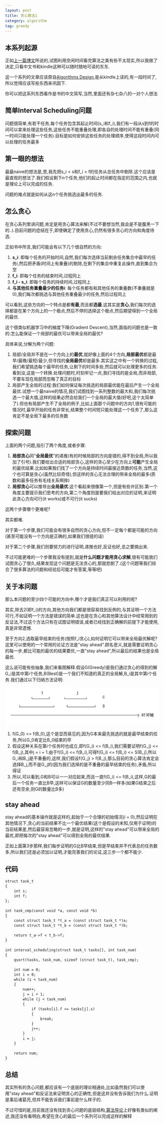 ```yaml
---
layout: post
title: 贪心算法1
category: algorithm
tag: greedy
---
```


## 本系列起源

正如[上一篇博文][chinese book]所说的,试图利用空闲时间看完算法之美有些不太现实,所以我做了决定,只看中文书和kindle这种可以随时随地可读的东东.

这一个系列的文章应该原自[Algorithms Design][algorithms design],是从kindle上读的,有一段时间了,所以觉得应该写些东西来巩固下.

你可以把这系列东西看作是书的中文简写,当然,里面还有杂七杂八的一对个人想法

## 简单Interval Scheduling问题

问题很简单,有若干任务,每个任务包含其起止时间(s_i和f_i),我们有一段从s到f的时间可以拿来处理这些任务,这些任务不能重叠处理,即各自的处理时间不能有重叠(同一时间只能处理一个任务).目标是如何安排这些任务的处理顺序,使得这段时间内可以处理的任务最多

## 第一眼的想法

最最naive的想法是,恩,我先把s_i < s和f_i > f的任务从总任务中剔除.这个应该是最直观的想法了.我们假设剩下n个任务,他们的起止时间都在指定的范围之内,也就是理论上可以完成的任务.

问题的难点就是如何从这n个任务挑选出最多的任务.

## 怎么贪心

在贪心系列里讲问题,肯定是用贪心算法来解(不过不要想当然,我会是不是腹黑一下的..).目前问题的症结在于,即使确定了使用贪心,仍然有很多贪心的方向和角度待选.

正如书中所言,我们可能会有以下几个很自然的方向:

1. **s_i**: 即每个任务的开始时间,自然,我们每次选择当前剩余任务集合中最早的任务i,然后把矛盾(时间上有重叠)的剔除,在剩下的集合中重复此操作,直到集合为空 
2. **f_i**: 即每个任务的结束时间,过程同上
3. **f_i - s_i**: 即每个任务的持续时间,过程同上
4. **与其他任务重叠最少的任务i**: 每个任务都有和其他任务的重叠数(不重叠就是0),我们每次都挑选与其他任务重叠最少的任务,然后过程同上

可以看到,这些方向的一个特点是都**有最**,而且都**选最**.这其实是**贪心**,我们每次的选择都是在某个方向上的一个极点,然后不停的选择这个极点,然后期望得到一个全局的最优.

这个很类似机器学习中的梯度下降(Gradient Descent),当然,面临的问题也是一致的:怎么能保证一个局部的最优可以带来全局的最优?

具体来说,分解为两个问题:

1. 局部/全局并不是在一个方向上的**最优**,就好像上面的4个方向,**局部最优**都是最早/最晚/最短/最少,但寻找的**全局最优**却是最多.其实这之中有一个转换的过程,我们希望挑选每个最早的任务,让剩下的时间多些,然后就可以处理更多的任务.看到没,这是一个转换.处理问题时,时刻牢记一点,我们寻找的是全局,而非局部,不要车现在局部而忽略了真正的目标
2. 局部产生全局的过程:我们如何保证每次挑选的局部最优能在最后产生一个全局最优.试想一个最naive的情况,我们试图找到一系列整数的最大和,我们每次挑选一个最大值,这样的结果必然会给我们一个全局的最大值(好吧,这个太简单了).但也有局部产生不了全局的例子,比如上面那个问题中的方向1,很有可能的情况时,最早开始的任务非常长,结果整个时间短只能处理这一个任务了,那么这肯定不是全局下最多的任务数

## 探索问题

上面的两个问题,指引了两个角度,或者步骤:

1. **局部贪心**同"**全局最优**"的递推(有的时候局部的方向是错的,得不到全局,所以我加了引号).我们要给出合适的局部贪心,这样的贪心至少在方向上**可能**产生全局的最优结果.比如如果我们找了一个方向是持续时间最接近质数的任务,当然,这个也可算是贪心(虽然比较奇怪),但这样的贪心无法合理的带来全局的最多(质数和最多任务有毛线关系啊摔)
2. **局部贪心**可以推导出**全局最优**.这个看起来很像第一个,但是有些许区别.第一个角度主要提示我们思考的方向,第二个角度则是要我们给出对应的证明,来证明此贪心方向可行(it works)或不可行(it sucks)

这两个步骤哪个更难呢?

其实都难.

对于第一个步骤,我们可能会有很多自然的贪心方向,但不一定每个都是可能的方向(甚至可能没有一个方向是正确的,如果我们很搓的话)

对于第二个步骤,我们则要努力的进行证明,递推也好,反证也好,总之要搞出来.

不过可能更难的一个步骤我没有提到,就是**什么问题才能用贪心求解**,很有可能我们试图贪心了很久,结果发现这个问题是无法贪心的,那就悲剧了.(这个问题等我们综合了很多算法的问题和经验后可能才有答案,等等吧)

## 关于本问题

那么本问题的至少四个可能的方向中,哪个才是我们真正可以利用的呢?

其实,除去2(即f_i)的方向,其他方向我们都是很容易找到反例的,与其证明一个方法可行,不如证明一个方法是错误的简单.这也是在贪心和其他算法设计中经常用到的反证法,不过这个方法只有在试图证明错误,或者已经找到正确解的前提下才能使用,真是非常遗憾.

至于方向2,选取最早结束的任务(按照f_i贪心),如何证明它可以带来全局最优解呢?这里可以使用的一个常用的论证方法是"stay ahead".顾名思义,就是需要证明贪心的每一步,都比可能的最优的结果要优,一直"stay ahead",所以最后的结果也是全局最优.

这么说可能有些抽象,我们来看图解释.假设G(Greedy)是我们通过贪心的得到的解G_i是其中第i个任务,B(Best)是一个我们不知道的真正的全局解,B_i是其中第i个任务.我们通过以下归纳方法证明:

![stay ahead示意图][stay ahead]

1. f(G_0) <= f(B_0),这个是显而易见的,因为G本来最先挑选的就是最早结束的任务,所以G_0肯定比B_0结束的早
2. 假设这种关系在第i个任务时也成立,即f(G_i) <= f(B_i),我们需要证明f(G_j) <= f(B_j),其中j = i + 1.由于f(G_i) <= f(B_i),可得f(G_i) <= f(B_i) <= S(B_j),所以G_i和B_j是不重叠的,这样,我们假设f(G_j) > f(B_j),那么目前的贪心算法肯定会选择B_j,而不是G_j的(因为我们选择的是不重叠的最早结束的任务),矛盾,所以得证
3. 所以,可以看到,G和B可以一一对应起来,而且一直f(G_i) <= f(B_i),这样,G的最后一个任务一直比B早,这样可以保证G的数量至少同B一样多(如果G结束之后还有空余,则G的数量比B多)

## stay ahead

stay ahead的基本操作就是这样的,起始于一个合理的初始情况(i = 0),然后证明在其他情况下,贪心的当前结果不比一个最优结果(这个是假设的未知,仅用于证明)的当前结果差,然后最容易忽略的一步,就是证明,这样的"stay ahead"可以带来全局的最优,即把每次的"stay ahead"可以得到全局的最优结果.

正如上面第3步那样,我们每步证明的G比B早结束,但是早结束并不代表总的任务数多,所以我们还是必须加以证明,才能完善我们的论证,这三步一个都不能少.

## 代码

    struct task_t
    {
        int s;
        int f;
    };

    int task_cmp(const void *a, const void *b)
    {
        const struct task_t *t_a = (const struct task_t *)a;
        const struct task_t *t_b = (const struct task_t *)b;

        return t_a->f < t_b->f;
    }

    int interval_scheduling(struct task_t tasks[], int task_num)
    {
        qsort(tasks, task_num, sizeof (struct task_t), task_cmp);

        int num = 0;
        int i = 0;
        while (i < task_num)
        {
            num++;
            j = i + 1;
            while (j < task_num)
            {
                if (tasks[i].f <= tasks[j].s)
                {
                    break;
                }
                j++;
            }
            i = j;
        }

        return num;
    }

## 总结

其实所有的贪心问题,都应该有一个底层的理论相通处,比如虽然我们可以使用"stay ahead"和反证法来证明贪心的正确性,但是这并没有告诉我们为什么.证明是事后诸葛亮,但并不能告诉我们事前是什么样子的.

不过可惜的是,目前我还没有找到贪心问题的底层结构,[算法导论][CLRS]上好像有类似的阐述,我还没有看明白,希望在贪心的最后一个系列可以完成这样的解释

[chinese book]: /chinese_books_and_kindle_only
[algorithms design]: http://book.douban.com/subject/1475870
[stay ahead]: /image/greedy_stay_ahead.png "stay ahead示意图"
[CLRS]: http://book.douban.com/subject/1885170/
